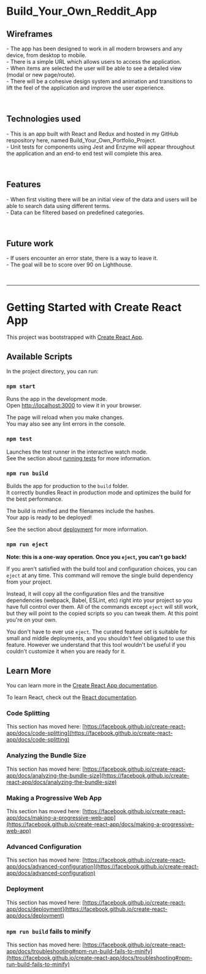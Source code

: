 <h1> Build_Your_Own_Reddit_App </h1>

<!--- Portfolio Project - Build Your Own Reddit App from Codecademy Full Stack Engineer course --->

<!--- Write a README (using Markdown) that documents your project including:
- Wireframes
- Technologies used
- Features
- Future work --->

<div>
  <h2>Wireframes <br/></h2>
    <p>
      - The app has been designed to work in all modern browsers and any device, from desktop to mobile.<br />
      - There is a simple URL which allows users to access the application.<br />
      - When items are selected the user will be able to see a detailed view (modal or new page/route).  <br />
      - There will be a cohesive design system and animation and transitions to lift the feel of the application and improve the user experience.<br />
  </p>
</div>

<br />

<div>
  <h2>Technologies used <br/></h2>
    <p>
      - This is an app built with React and Redux and hosted in my GitHub respository here, named Build_Your_Own_Portfolio_Project. <br />
      - Unit tests for components using Jest and Enzyme will appear throughout the application and an end-to end test will complete this area. <br />
    </p>

  
</div>

<br />

<div>
  <h2>Features <br/></h2>
    <p>
      - When first visiting there will be an initial view of the data and users will be able to search data using different terms.<br />
      - Data can be filtered based on predefined categories.<br />
    </p>


  
</div>

<br />

<div>
  <h2>Future work <br /></h2>
    <p>
      - If users encounter an error state, there is a way to leave it.<br />
      - The goal will be to score over 90 on Lighthouse.<br />
    </p>
</div>

<br />
  

---------------------------------






# Getting Started with Create React App

This project was bootstrapped with [Create React App](https://github.com/facebook/create-react-app).

## Available Scripts

In the project directory, you can run:

### `npm start`

Runs the app in the development mode.\
Open [http://localhost:3000](http://localhost:3000) to view it in your browser.

The page will reload when you make changes.\
You may also see any lint errors in the console.

### `npm test`

Launches the test runner in the interactive watch mode.\
See the section about [running tests](https://facebook.github.io/create-react-app/docs/running-tests) for more information.

### `npm run build`

Builds the app for production to the `build` folder.\
It correctly bundles React in production mode and optimizes the build for the best performance.

The build is minified and the filenames include the hashes.\
Your app is ready to be deployed!

See the section about [deployment](https://facebook.github.io/create-react-app/docs/deployment) for more information.

### `npm run eject`

**Note: this is a one-way operation. Once you `eject`, you can't go back!**

If you aren't satisfied with the build tool and configuration choices, you can `eject` at any time. This command will remove the single build dependency from your project.

Instead, it will copy all the configuration files and the transitive dependencies (webpack, Babel, ESLint, etc) right into your project so you have full control over them. All of the commands except `eject` will still work, but they will point to the copied scripts so you can tweak them. At this point you're on your own.

You don't have to ever use `eject`. The curated feature set is suitable for small and middle deployments, and you shouldn't feel obligated to use this feature. However we understand that this tool wouldn't be useful if you couldn't customize it when you are ready for it.

## Learn More

You can learn more in the [Create React App documentation](https://facebook.github.io/create-react-app/docs/getting-started).

To learn React, check out the [React documentation](https://reactjs.org/).

### Code Splitting

This section has moved here: [https://facebook.github.io/create-react-app/docs/code-splitting](https://facebook.github.io/create-react-app/docs/code-splitting)

### Analyzing the Bundle Size

This section has moved here: [https://facebook.github.io/create-react-app/docs/analyzing-the-bundle-size](https://facebook.github.io/create-react-app/docs/analyzing-the-bundle-size)

### Making a Progressive Web App

This section has moved here: [https://facebook.github.io/create-react-app/docs/making-a-progressive-web-app](https://facebook.github.io/create-react-app/docs/making-a-progressive-web-app)

### Advanced Configuration

This section has moved here: [https://facebook.github.io/create-react-app/docs/advanced-configuration](https://facebook.github.io/create-react-app/docs/advanced-configuration)

### Deployment

This section has moved here: [https://facebook.github.io/create-react-app/docs/deployment](https://facebook.github.io/create-react-app/docs/deployment)

### `npm run build` fails to minify

This section has moved here: [https://facebook.github.io/create-react-app/docs/troubleshooting#npm-run-build-fails-to-minify](https://facebook.github.io/create-react-app/docs/troubleshooting#npm-run-build-fails-to-minify)
